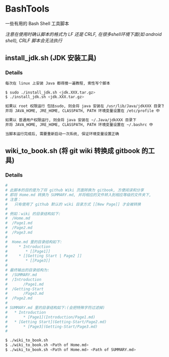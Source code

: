 # BashTools
一些有用的 Bash Shell 工具脚本

*注意在使用时确认脚本的格式为 LF 还是 CRLF, 在很多shell环境下面(如 android shell), CRLF 脚本会无法执行*

## install_jdk.sh (JDK 安装工具)

### Details
```bash
每次在 linux 上安装 Java 都得搜一遍教程, 索性写个脚本

$ sudo ./install_jdk.sh <jdk.XXX.tar.gz>
$ ./install_jdk.sh <jdk.XXX.tar.gz>

如果以 root 权限运行 包括sudo, 则会将 java 安装在 /usr/lib/Java/jdkXXX 目录下
并将 JAVA_HOME, JRE_HOME, CLASSPATH, PATH 环境变量设置在 /etc/profile 中

如果以 普通用户权限运行, 则会将 java 安装在 ~/.Java/jdkXXX 目录下
并将 JAVA_HOME, JRE_HOME, CLASSPATH, PATH 环境变量设置在 ~/.bashrc 中

当脚本运行完成后, 需要重新启动一次系统, 保证环境变量设置正确
```

## wiki_to_book.sh (将 git wiki 转换成 gitbook 的工具)
### Details
```bash
#
# 此脚本的目的是为了将 github Wiki 页面转换为 gitbook, 方便阅读和分享
# 即将 Home.md 转换为 SUMMARY.md, 并将相应的文件转入到相应等级的文件夹下,
# 注意：
#   只有使用了 github 默认的 wiki 目录方式 [[New Page]] 才会被转换
#
# 例如：wiki 的目录结构如下:
#  /Home.md
#  /Page1.md
#  /Page2.md
#  /Page3.md
#
#  Home.md 里的目录结构如下:
#     * Introduction
#        * [[Page1]]
#     * [[Getting Start | Page2 ]]
#        * [[Page3]]
#
# 最终输出的目录结构为:
#  /SUMMARY.md
#  /Introduction
#       /Page1.md
#  /Getting-Start
#       /Page3.md
#  /Page2.md
#
# SUMMARY.md 里的目录结构如下:(会把特殊字符过滤掉)
#   * Introduction
#       * [Page1](Introduction/Page1.md)
#   * [Getting Start](Getting-Start/Page2.md)
#       * [Page3](Getting-Start/Page3.md)
#

$ ./wiki_to_book.sh
$ ./wiki_to_book.sh <Path of Home.md>
$ ./wiki_to_book.sh <Path of Home.md> <Path of SUMMARY.md>

```

